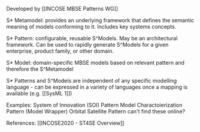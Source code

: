 Developed by [[INCOSE MBSE Patterns WG]]

S* Metamodel: provides an underlying framework that defines the semantic meaning of models conforming to it. Includes key systems concepts.

S* Pattern: configurable, reusable S^Models. May be an architectural framework. Can be used to rapidly generate S^Models for a given enterprise, product family, or other domain.

S* Model: domain-specific MBSE models based on relevant pattern and therefore the S^Metamodel


S* Patterns and S^Models are independent of any specific modelling language - can be expressed in a variety of languages once a mapping is available (e.g. [[SysML 1]])


Examples:
System of Innovation (SOI) Pattern
Model Charactoierization Pattern (Model Wrapper)
Orbital Satellite Pattern
can't find these online?


References:
[[INCOSE2020 - ST4SE Overview]]
